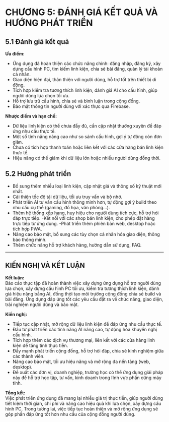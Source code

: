 # CHƯƠNG 5: ĐÁNH GIÁ KẾT QUẢ VÀ HƯỚNG PHÁT TRIỂN

## 5.1 Đánh giá kết quả

**Ưu điểm:**
- Ứng dụng đã hoàn thiện các chức năng chính: đăng nhập, đăng ký, xây dựng cấu hình PC, tìm kiếm linh kiện, chia sẻ bài đăng, quản lý tài khoản cá nhân.
- Giao diện hiện đại, thân thiện với người dùng, hỗ trợ tốt trên thiết bị di động.
- Tích hợp kiểm tra tương thích linh kiện, đánh giá AI cho cấu hình, giúp người dùng lựa chọn tối ưu.
- Hỗ trợ lưu trữ cấu hình, chia sẻ và bình luận trong cộng đồng.
- Bảo mật thông tin người dùng với xác thực qua Firebase.

**Nhược điểm và hạn chế:**
- Dữ liệu linh kiện có thể chưa đầy đủ, cần cập nhật thường xuyên để đáp ứng nhu cầu thực tế.
- Một số tính năng nâng cao như so sánh cấu hình, gợi ý tự động còn đơn giản.
- Chưa có tích hợp thanh toán hoặc liên kết với các cửa hàng bán linh kiện thực tế.
- Hiệu năng có thể giảm khi dữ liệu lớn hoặc nhiều người dùng đồng thời.

## 5.2 Hướng phát triển

- Bổ sung thêm nhiều loại linh kiện, cập nhật giá và thông số kỹ thuật mới nhất.
- Cải thiện tốc độ tải dữ liệu, tối ưu truy vấn và bộ nhớ.
- Phát triển AI tư vấn cấu hình thông minh hơn, tự động gợi ý build theo nhu cầu cụ thể (gaming, đồ họa, văn phòng...).
- Thêm hệ thống xếp hạng, huy hiệu cho người dùng tích cực, hỗ trợ hỏi đáp trực tiếp.
-Kết nối với các shop bán linh kiện, cho phép đặt hàng trực tiếp từ ứng dụng.
-Phát triển thêm phiên bản web, desktop hoặc tích hợp PWA.
- Nâng cao bảo mật, bổ sung các tùy chọn cá nhân hóa giao diện, thông báo thông minh.
- Thêm chức năng hỗ trợ khách hàng, hướng dẫn sử dụng, FAQ.

---

## KIẾN NGHỊ VÀ KẾT LUẬN

**Kết luận:**  
Báo cáo thực tập đã hoàn thành việc xây dựng ứng dụng hỗ trợ người dùng lựa chọn, xây dựng cấu hình PC tối ưu, kiểm tra tương thích linh kiện, đánh giá hiệu năng bằng AI, đồng thời tạo môi trường cộng đồng chia sẻ build và bài đăng. Ứng dụng đáp ứng tốt các yêu cầu đặt ra về chức năng, giao diện, trải nghiệm người dùng và bảo mật.

**Kiến nghị:**  
- Tiếp tục cập nhật, mở rộng dữ liệu linh kiện để đáp ứng nhu cầu thực tế.
- Đầu tư phát triển các tính năng AI nâng cao, tự động hóa khuyến nghị cấu hình.
- Tích hợp thêm các dịch vụ thương mại, liên kết với các cửa hàng linh kiện để tăng tính thực tiễn.
- Đẩy mạnh phát triển cộng đồng, hỗ trợ hỏi đáp, chia sẻ kinh nghiệm giữa các thành viên.
- Nâng cao bảo mật, tối ưu hiệu năng và mở rộng đa nền tảng (web, desktop).
- Đề xuất các đơn vị, doanh nghiệp, trường học có thể ứng dụng giải pháp này để hỗ trợ học tập, tư vấn, kinh doanh trong lĩnh vực phần cứng máy tính.

**Tổng kết:**  
Việc phát triển ứng dụng đã mang lại nhiều giá trị thực tiễn, giúp người dùng tiết kiệm thời gian, chi phí và nâng cao hiệu quả khi lựa chọn, xây dựng cấu hình PC. Trong tương lai, việc tiếp tục hoàn thiện và mở rộng ứng dụng sẽ góp phần đáp ứng tốt hơn nhu cầu của cộng đồng người dùng.

